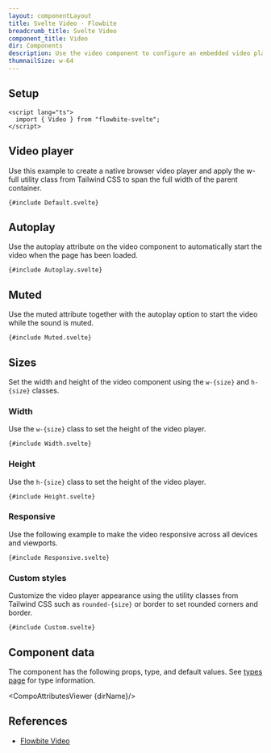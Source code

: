 ```yaml
---
layout: componentLayout
title: Svelte Video - Flowbite
breadcrumb_title: Svelte Video
component_title: Video
dir: Components
description: Use the video component to configure an embedded video player using native HTML 5 functionality based on the utility classes from Tailwind CSS
thumnailSize: w-64
---
```


<script lang="ts">
  import { CompoAttributesViewer, GitHubCompoLinks, toKebabCase } from '../../utils'
  import { Heading, P, A } from '$lib'
  const dirName = toKebabCase(component_title)
</script>

## Setup

```svelte example hideOutput
<script lang="ts">
  import { Video } from "flowbite-svelte";
</script>
```

## Video player

Use this example to create a native browser video player and apply the w-full utility class from Tailwind CSS to span the full width of the parent container.

```svelte example hideScript
{#include Default.svelte}
```

## Autoplay

Use the autoplay attribute on the video component to automatically start the video when the page has been loaded.

```svelte example hideScript
{#include Autoplay.svelte}
```

## Muted

Use the muted attribute together with the autoplay option to start the video while the sound is muted.

```svelte example hideScript
{#include Muted.svelte}
```

## Sizes

Set the width and height of the video component using the `w-{size}` and `h-{size}` classes.

### Width

Use the `w-{size}` class to set the height of the video player.

```svelte example hideScript
{#include Width.svelte}
```

### Height

Use the `h-{size}` class to set the height of the video player.

```svelte example hideScript
{#include Height.svelte}
```

### Responsive

Use the following example to make the video responsive across all devices and viewports.

```svelte example hideScript
{#include Responsive.svelte}
```

### Custom styles

Customize the video player appearance using the utility classes from Tailwind CSS such as `rounded-{size}` or border to set rounded corners and border.

```svelte example hideScript
{#include Custom.svelte}
```

## Component data

The component has the following props, type, and default values. See [types page](/docs/pages/typescript) for type information.

<CompoAttributesViewer {dirName}/>

## References

- [Flowbite Video](https://flowbite.com/docs/components/video/)

<GitHubCompoLinks />
